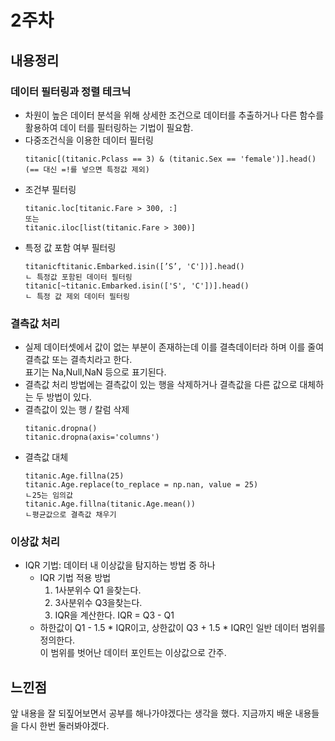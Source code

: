 # 2주차
 ## 내용정리
 ### 데이터 필터링과 정렬 테크닉
- 차원이 높은 데이터 분석을 위해 상세한 조건으로 데이터를 추출하거나 다른 함수를 활용하여 데이
터를 필터링하는 기법이 필요함.
- 다중조건식을 이용한 데이터 필터링
   ```
   titanic[(titanic.Pclass == 3) & (titanic.Sex == 'female')].head()
   (== 대신 =!를 넣으면 특정값 제외)
   ```
- 조건부 필터링
  ```
  titanic.loc[titanic.Fare > 300, :]
  또는
  titanic.iloc[list(titanic.Fare > 300)]
  ```
- 특정 값 포함 여부 필터링
  ```
  titanicftitanic.Embarked.isin([’S’, 'C'])].head()
  ㄴ 특정값 포함된 데이터 필터링
  titanic[~titanic.Embarked.isin(['S', 'C'])].head()
  ㄴ 특정 값 제외 데이터 필터링
  ```
 ### 결측값 처리
 - 실제 데이터셋에서 값이 없는 부분이 존재하는데 이를 결측데이터라 하며 이를 줄여 결측값 또는 결측치라고 한다.  
   표기는 Na,Null,NaN 등으로 표기된다.
- 결측값 처리 방법에는 결측값이 있는 행을 삭제하거나 결측값을 다른 값으로 대체하는 두 방법이 있다.
- 결측값이 있는 행 / 칼럼 삭제
  ```
  titanic.dropna()
  titanic.dropna(axis='columns')
  ```
- 결측값 대체
  ```
  titanic.Age.fillna(25)
  titanic.Age.replace(to_replace = np.nan, value = 25)
  ㄴ25는 임의값
  titanic.Age.fillna(titanic.Age.mean())
  ㄴ평균값으로 결측값 채우기
  ```
 ### 이상값 처리
 - IQR 기법: 데이터 내 이상값을 탐지하는 방법 중 하나
   * IQR 기법 적용 방법
     1. 1사분위수 Q1 을찾는다.
     2. 3사분위수 Q3을찾는다.
     3. IQR을 계산한다. IQR = Q3 - Q1
    * 하한값이 Q1 - 1.5 * IQR이고, 상한값이 Q3 + 1.5 * IQR인 일반 데이터 범위를 정의한다.  
      이 범위를 벗어난 데이터 포인트는 이상값으로 간주.
 ## 느낀점
 앞 내용을 잘 되짚어보면서 공부를 해나가야겠다는 생각을 했다. 지금까지 배운 내용들을 다시 한번 둘러봐야겠다.
